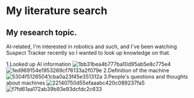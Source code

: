 # My literature search

## My research topic.
AI-related, I'm interested in robotics and such, and I've been watching Suspect Tracker recently so I wanted to look up knowledge on that.

1.Looked up AI information
![1bb31bea4b777ba10d95ab5e8c775e4](https://user-images.githubusercontent.com/119876408/225654439-9d131e1d-e011-439f-94ec-1bd745e430c5.png)
![1ed969154e1953269cf76133a2f079e](https://user-images.githubusercontent.com/119876408/225654506-5a5624a5-d3b2-463b-804d-844e6a0dbb88.png)
2.Definition of the machine
![5304f51265041cba0a23f45e351312a](https://user-images.githubusercontent.com/119876408/225654749-07f65b5d-c1dc-4e68-97eb-7b5741a5da58.png)
3.People's questions and thoughts about machines
![22140750d55efaaabc420c089237fa5](https://user-images.githubusercontent.com/119876408/225654926-01049f7d-48d6-4c70-8f35-d7cd078e6ad1.png)
![f7fd61aa172ab39b93e93dcfdc2c633](https://user-images.githubusercontent.com/119876408/225654964-b4cabbdf-c31a-4465-974e-6798d848e342.png)
